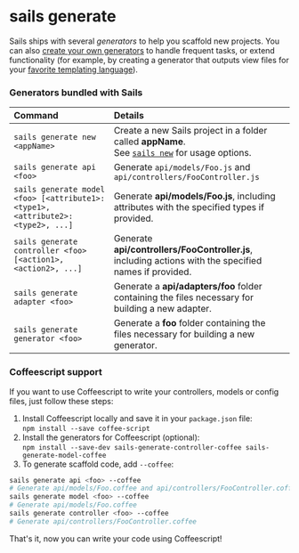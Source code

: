# sails generate

Sails ships with several *generators* to help you scaffold new projects.  You can also [create your own generators](http://sailsjs.com/documentation/concepts/extending-sails/Generators/customGenerators.html) to handle frequent tasks, or extend functionality (for example, by creating a generator that outputs view files for your [favorite templating language](https://github.com/balderdashy/sails-generate-views-jade)).

### Generators bundled with Sails

|  Command                        | Details               |
|:--------------------------------|:----------------------|
| `sails generate new <appName>`  | Create a new Sails project in a folder called **appName**. <br/>See [`sails new`](http://sailsjs.com/documentation/reference/cli/sailsnew.html) for usage options. |
| `sails generate api <foo>`      | Generate `api/models/Foo.js` and `api/controllers/FooController.js` |
| `sails generate model <foo> [<attribute1>:<type1>, <attribute2>:<type2>, ...]` | Generate **api/models/Foo.js**, including attributes with the specified types if provided. |
| `sails generate controller <foo> [<action1>, <action2>, ...]` | Generate **api/controllers/FooController.js**, including actions with the specified names if provided.  |
| `sails generate adapter <foo>`  | Generate a **api/adapters/foo** folder containing the files necessary for building a new adapter. |
| `sails generate generator <foo>`| Generate a **foo** folder containing the files necessary for building a new generator. |


### Coffeescript support

If you want to use Coffeescript to write your controllers, models or config files, just follow these steps:
 1. Install Coffeescript locally and save it in your `package.json` file: <br/>`npm install --save coffee-script`
 2. Install the generators for Coffeescript (optional): <br/>`npm install --save-dev sails-generate-controller-coffee sails-generate-model-coffee`
 3. To generate scaffold code, add `--coffee`:
```bash
sails generate api <foo> --coffee
# Generate api/models/Foo.coffee and api/controllers/FooController.coffee
sails generate model <foo> --coffee
# Generate api/models/Foo.coffee
sails generate controller <foo> --coffee
# Generate api/controllers/FooController.coffee
```

That's it, now you can write your code using Coffeescript!


<docmeta name="displayName" value="sails generate">
<docmeta name="pageType" value="command">

